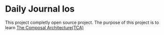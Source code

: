 # Daily Journal Ios
This project completly open source project. The purpose of this project is to learn [The Composal Architecture(TCA)](https://github.com/pointfreeco/swift-composable-architecture?tab=readme-ov-file#what-is-the-composable-architecture)
